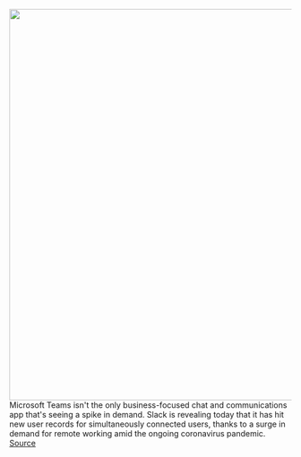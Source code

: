 <img src='https://cdn.vox-cdn.com/thumbor/JMlZUIZstsaVFFJTw-tcjMr7t04=/0x0:2040x1360/1200x800/filters:focal(857x517:1183x843)/cdn.vox-cdn.com/uploads/chorus_image/image/66556969/acastro_190412_1777_slack_0003.0.jpg' width='700px' /><br/>
Microsoft Teams isn't the only business-focused chat and communications app that's seeing a spike in demand. Slack is revealing today that it has hit new user records for simultaneously connected users, thanks to a surge in demand for remote working amid the ongoing coronavirus pandemic.
<a href='https://www.theverge.com/2020/3/26/21195092/slack-new-user-records-coronavirus-pandemic-remote-working-growth-concurrent-users'> Source <a/>